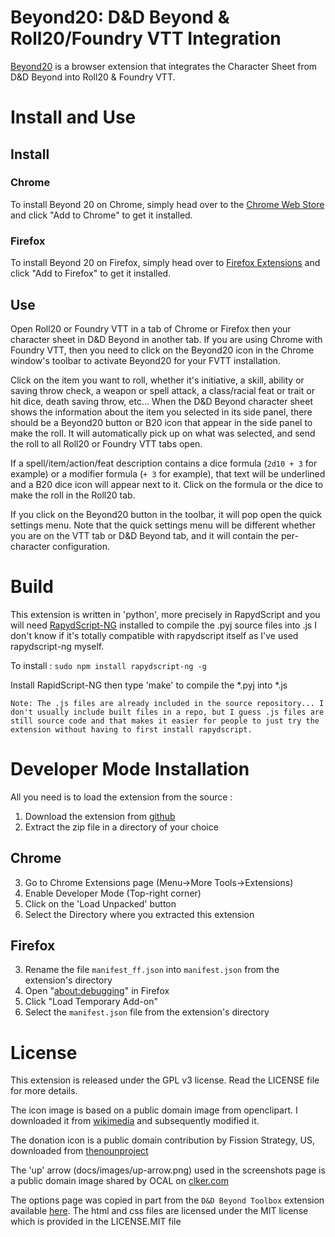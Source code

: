 Beyond20: D&D Beyond & Roll20/Foundry VTT Integration
==

[Beyond20](https://beyond20.here-for-more.info/) is a browser extension that integrates the Character Sheet from D&D Beyond into Roll20 & Foundry VTT.

# Install and Use

## Install 

### Chrome

To install Beyond 20 on Chrome, simply head over to the [Chrome Web Store](https://chrome.google.com/webstore/detail/beyond-20/gnblbpbepfbfmoobegdogkglpbhcjofh) and click "Add to Chrome" to get it installed.

### Firefox

To install Beyond 20 on Firefox, simply head over to [Firefox Extensions](https://addons.mozilla.org/en-CA/firefox/addon/beyond-20/) and click "Add to Firefox" to get it installed.

## Use 

Open Roll20 or Foundry VTT in a tab of Chrome or Firefox then your character sheet in D&D Beyond in another tab. If you are using Chrome with Foundry VTT, then you need to click on the Beyond20 icon in the Chrome window's toolbar to activate Beyond20 for your FVTT installation.

Click on the item you want to roll, whether it's initiative, a skill, ability or saving throw check, a weapon or spell attack, a class/racial feat or trait or hit dice, death saving throw, etc... When the D&D Beyond character sheet shows the information about the item you selected in its side panel, there should be a Beyond20 button or B20 icon that appear in the side panel to make the roll. It will automatically pick up on what was selected, and send the roll to all Roll20 or Foundry VTT tabs open.

If a spell/item/action/feat description contains a dice formula (`2d10 + 3` for example) or a modifier formula (`+ 3` for example), that text will be underlined and a B20 dice icon will appear next to it. Click on the formula or the dice to make the roll in the Roll20 tab.

If you click on the Beyond20 button in the toolbar, it will pop open the quick settings menu. Note that the quick settings menu will be different whether you are on the VTT tab or D&D Beyond tab, and it will contain the per-character configuration.

# Build

This extension is written in 'python', more precisely in RapydScript and you will need [RapydScript-NG](https://github.com/kovidgoyal/rapydscript-ng) installed to compile the .pyj source files into .js
I don't know if it's totally compatible with rapydscript itself as I've used rapydscript-ng myself. 

To install :
`sudo npm install rapydscript-ng -g`

Install RapidScript-NG then type 'make' to compile the *.pyj into *.js

    Note: The .js files are already included in the source repository... I don't usually include built files in a repo, but I guess .js files are still source code and that makes it easier for people to just try the extension without having to first install rapydscript.

# Developer Mode Installation

All you need is to load the extension from the source :

1. Download the extension from [github](https://github.com/kakaroto/Beyond20/archive/master.zip)
2. Extract the zip file in a directory of your choice

## Chrome

3. Go to Chrome Extensions page (Menu->More Tools->Extensions)
4. Enable Developer Mode (Top-right corner)
5. Click on the 'Load Unpacked' button
6. Select the Directory where you extracted this extension

## Firefox

3. Rename the file `manifest_ff.json` into `manifest.json` from the extension's directory
4. Open "[about:debugging](about:debugging)" in Firefox
5. Click "Load Temporary Add-on"
6. Select the `manifest.json` file from the extension's directory

# License

This extension is released under the GPL v3 license. Read the LICENSE file for more details.

The icon image is based on a public domain image from openclipart. I downloaded it from [wikimedia](https://commons.wikimedia.org/wiki/File:Twenty_sided_dice.svg) and subsequently modified it.

The donation icon is a public domain contribution by Fission Strategy, US, downloaded from [thenounproject](https://thenounproject.com/term/donation/15047/)

The 'up' arrow (docs/images/up-arrow.png) used in the screenshots page is a public domain image shared by OCAL on [clker.com](http://www.clker.com/clipart-16838.html)

The options page was copied in part from the `D&D Beyond Toolbox` extension available [here](https://github.com/mouse0270/Beyonds-Toolbox/). The html and css files are licensed under the MIT license which is provided in the LICENSE.MIT file
